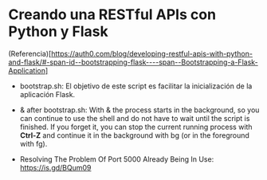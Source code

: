 # Creando una RESTful APIs con Python y Flask

(Referencia)[https://auth0.com/blog/developing-restful-apis-with-python-and-flask/#-span-id--bootstrapping-flask----span--Bootstrapping-a-Flask-Application]

- bootstrap.sh: El objetivo de este script es facilitar la inicialización de la aplicación Flask.
- & after bootstrap.sh: With & the process starts in the background, so you can continue to use the shell and do not have to wait until the script is finished. If you forget it, you can stop the current running process with **Ctrl-Z** and continue it in the background with bg (or in the foreground with fg).

- Resolving The Problem Of Port 5000 Already Being In Use: https://is.gd/BQum09